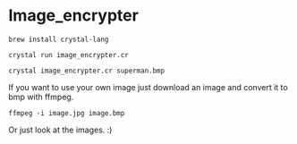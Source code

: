# Image_encrypter

`brew install crystal-lang`

`crystal run image_encrypter.cr`

`crystal image_encrypter.cr superman.bmp`

If you want to use your own image just download an image and convert it to bmp with ffmpeg.

`ffmpeg -i image.jpg image.bmp`

Or just look at the images. :)
